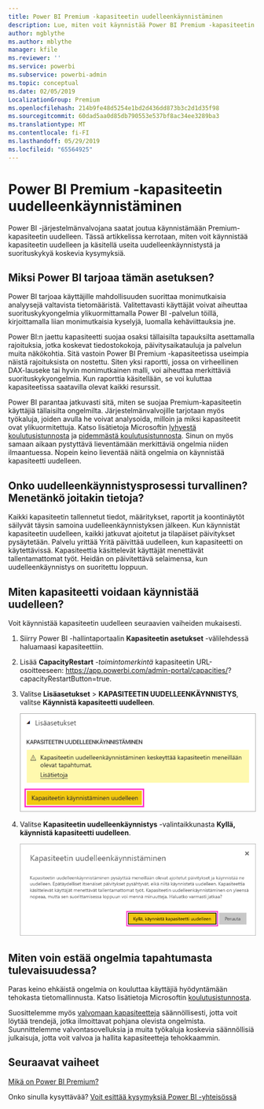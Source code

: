 ```yaml
---
title: Power BI Premium -kapasiteetin uudelleenkäynnistäminen
description: Lue, miten voit käynnistää Power BI Premium -kapasiteetin uudelleen suorituskykyongelmien käsittelemiseksi.
author: mgblythe
ms.author: mblythe
manager: kfile
ms.reviewer: ''
ms.service: powerbi
ms.subservice: powerbi-admin
ms.topic: conceptual
ms.date: 02/05/2019
LocalizationGroup: Premium
ms.openlocfilehash: 214b9fe48d5254e1bd2d436dd873b3c2d1d35f98
ms.sourcegitcommit: 60dad5aa0d85db790553e537bf8ac34ee3289ba3
ms.translationtype: MT
ms.contentlocale: fi-FI
ms.lasthandoff: 05/29/2019
ms.locfileid: "65564925"
---
```

# <a name="restart-a-power-bi-premium-capacity"></a>Power BI Premium -kapasiteetin uudelleenkäynnistäminen

Power BI -järjestelmänvalvojana saatat joutua käynnistämään Premium-kapasiteetin uudelleen. Tässä artikkelissa kerrotaan, miten voit käynnistää kapasiteetin uudelleen ja käsitellä useita uudelleenkäynnistystä ja suorituskykyä koskevia kysymyksiä.

## <a name="why-does-power-bi-provide-this-option"></a>Miksi Power BI tarjoaa tämän asetuksen?

Power BI tarjoaa käyttäjille mahdollisuuden suorittaa monimutkaisia analyysejä valtavista tietomääristä. Valitettavasti käyttäjät voivat aiheuttaa suorituskykyongelmia ylikuormittamalla Power BI -palvelun töillä, kirjoittamalla liian monimutkaisia kyselyjä, luomalla kehäviittauksia jne.

Power BI:n jaettu kapasiteetti suojaa osaksi tällaisilta tapauksilta asettamalla rajoituksia, jotka koskevat tiedostokokoja, päivitysaikatauluja ja palvelun muita näkökohtia. Sitä vastoin Power BI Premium -kapasiteetissa useimpia näistä rajoituksista on nostettu. Siten yksi raportti, jossa on virheellinen DAX-lauseke tai hyvin monimutkainen malli, voi aiheuttaa merkittäviä suorituskykyongelmia. Kun raporttia käsitellään, se voi kuluttaa kapasiteetissa saatavilla olevat kaikki resurssit. 

Power BI parantaa jatkuvasti sitä, miten se suojaa Premium-kapasiteetin käyttäjiä tällaisilta ongelmilta. Järjestelmänvalvojille tarjotaan myös työkaluja, joiden avulla he voivat analysoida, milloin ja miksi kapasiteetit ovat ylikuormitettuja. Katso lisätietoja Microsoftin [lyhyestä koulutusistunnosta](https://www.youtube.com/watch?v=UgsjMbhi_Bk&feature=youtu.be) ja [pidemmästä koulutusistunnosta](https://www.microsoft.com/businessapplicationssummit/video/BAS2018-2174). Sinun on myös samaan aikaan pystyttävä lieventämään merkittäviä ongelmia niiden ilmaantuessa. Nopein keino lieventää näitä ongelmia on käynnistää kapasiteetti uudelleen.

## <a name="is-the-restart-process-safe-will-i-lose-any-data"></a>Onko uudelleenkäynnistysprosessi turvallinen? Menetänkö joitakin tietoja?

Kaikki kapasiteetin tallennetut tiedot, määritykset, raportit ja koontinäytöt säilyvät täysin samoina uudelleenkäynnistyksen jälkeen. Kun käynnistät kapasiteetin uudelleen, kaikki jatkuvat ajoitetut ja tilapäiset päivitykset pysäytetään. Palvelu yrittää Yritä päivittää uudelleen, kun kapasiteetti on käytettävissä. Kapasiteettia käsittelevät käyttäjät menettävät tallentamattomat työt. Heidän on päivitettävä selaimensa, kun uudelleenkäynnistys on suoritettu loppuun.

## <a name="how-do-i-restart-a-capacity"></a>Miten kapasiteetti voidaan käynnistää uudelleen?

Voit käynnistää kapasiteetin uudelleen seuraavien vaiheiden mukaisesti.

1. Siirry Power BI -hallintaportaalin **Kapasiteetin asetukset** -välilehdessä haluamaasi kapasiteettiin. 

1. Lisää **CapacityRestart** *-toimintomerkintä* kapasiteetin URL-osoitteeseen: https://app.powerbi.com/admin-portal/capacities/<YourCapacityId>?capacityRestartButton=true.

1. Valitse **Lisäasetukset** > **KAPASITEETIN UUDELLEENKÄYNNISTYS**, valitse **Käynnistä kapasiteetti uudelleen**.

    ![Kapasiteetin käynnistäminen uudelleen](media/service-admin-premium-restart/restart-capacity.png)

1. Valitse **Kapasiteetin uudelleenkäynnistys** -valintaikkunasta **Kyllä, käynnistä kapasiteetti uudelleen**.

    ![Uudelleenkäynnistyksen vahvistaminen](media/service-admin-premium-restart/confirm-restart.png)

## <a name="how-can-i-prevent-issues-from-happening-in-the-future"></a>Miten voin estää ongelmia tapahtumasta tulevaisuudessa?

Paras keino ehkäistä ongelmia on kouluttaa käyttäjiä hyödyntämään tehokasta tietomallinnusta. Katso lisätietoja Microsoftin [koulutusistunnosta](https://www.microsoft.com/businessapplicationssummit/video/BAS2018-2170).

Suosittelemme myös [valvomaan kapasiteetteja](service-admin-premium-monitor-capacity.md) säännöllisesti, jotta voit löytää trendejä, jotka ilmoittavat pohjana olevista ongelmista. Suunnittelemme valvontasovelluksia ja muita työkaluja koskevia säännöllisiä julkaisuja, jotta voit valvoa ja hallita kapasiteetteja tehokkaammin.

## <a name="next-steps"></a>Seuraavat vaiheet

[Mikä on Power BI Premium?](service-premium-what-is.md)

Onko sinulla kysyttävää? [Voit esittää kysymyksiä Power BI -yhteisössä](http://community.powerbi.com/)
